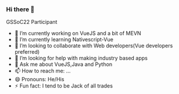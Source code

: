 ### Hi there 👋


GSSoC22 Participant



- 🔭 I’m currently working on VueJS and a bit of MEVN
- 🌱 I’m currently learning Nativescript-Vue
- 👯 I’m looking to collaborate with Web developers(Vue developers preferred)
- 🤔 I’m looking for help with making industry based apps
- 💬 Ask me about VueJS,Java and Python
- 📫 How to reach me: ...
- 😄 Pronouns: He/His
- ⚡ Fun fact: I tend to be Jack of all trades

